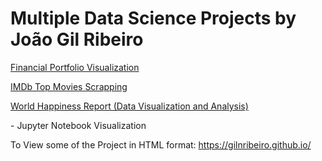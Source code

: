 # Multiple Data Science Projects by João Gil Ribeiro
<p><a href="Portfolio Overview.html">Financial Portfolio Visualization</a></p>
<p><a href="IMDb Scrapping & Analysis.html">IMDb Top Movies Scrapping</a></p>
<p><a href="World_Happiness_DV_assignment_groupD">World Happiness Report (Data Visualization and Analysis)</a></p>
- Jupyter Notebook Visualization

To View some of the Project in HTML format:
https://gilnribeiro.github.io/
